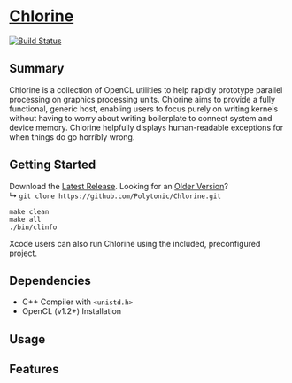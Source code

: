 # [Chlorine]()
[![Build Status](https://travis-ci.org/Polytonic/Chlorine.png)](https://travis-ci.org/Polytonic/Chlorine)  

## Summary
Chlorine is a collection of OpenCL utilities to help rapidly prototype parallel processing on graphics processing units.  Chlorine aims to provide a fully functional, generic host, enabling users to focus purely on writing kernels without having to worry about writing boilerplate to connect system and device memory.  Chlorine helpfully displays human-readable exceptions for when things do go horribly wrong.  

## Getting Started
Download the [Latest Release](https://github.com/Polytonic/Chlorine/archive/master.zip).  Looking for an [Older Version](https://github.com/Polytonic/Chlorine/releases)?  
  ↳ `git clone https://github.com/Polytonic/Chlorine.git`
  
```
make clean
make all
./bin/clinfo
```
Xcode users can also run Chlorine using the included, preconfigured project.  

## Dependencies
- C++ Compiler with `<unistd.h>`
- OpenCL (v1.2+) Installation

## Usage
## Features
